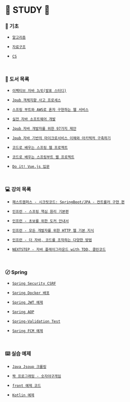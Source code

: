 # 🐜 STUDY 🐝

### 📝 기초
  - [`알고리즘`](https://github.com/JuHyun419/study/tree/master/Algorithm)

  - [`자료구조`](https://github.com/JuHyun419/study/tree/master/data-structures)

  - [`CS`](https://github.com/JuHyun419/study/tree/master/computer-science)

<br>

### 📗 도서 목록
  - [`이펙티브 자바 3/E(발표 스터디)`](https://github.com/Meet-Coder-Study/book-effective-java)

  - [`Jpub 객체지향 사고 프로세스`](https://github.com/JuHyun419/study/tree/master/books%26lectures/%EA%B0%9D%EC%B2%B4%EC%A7%80%ED%96%A5%20%EC%82%AC%EA%B3%A0%20%ED%94%84%EB%A1%9C%EC%84%B8%EC%8A%A4)

  - [`스프링 부트와 AWS로 혼자 구현하는 웹 서비스`](https://github.com/JuHyun419/study/tree/master/books%26lectures/%EC%8A%A4%ED%94%84%EB%A7%81%EB%B6%80%ED%8A%B8%EC%99%80%20AWS%EB%A1%9C%20%ED%98%BC%EC%9E%90%20%EA%B5%AC%ED%98%84%ED%95%98%EB%8A%94%20%EC%9B%B9%EC%84%9C%EB%B9%84%EC%8A%A4)

  - [`실전 자바 소프트웨어 개발`](https://github.com/JuHyun419/study/tree/master/books%26lectures/%EC%8B%A4%EC%A0%84%20%EC%9E%90%EB%B0%94%20%EC%86%8C%ED%94%84%ED%8A%B8%EC%9B%A8%EC%96%B4%20%EA%B0%9C%EB%B0%9C)

  - [`Jpub 자바 개발자를 위한 97가지 제안`](https://github.com/JuHyun419/study/tree/master/books%26lectures/%EC%9E%90%EB%B0%94%20%EA%B0%9C%EB%B0%9C%EC%9E%90%EB%A5%BC%20%EC%9C%84%ED%95%9C%2097%EA%B0%80%EC%A7%80%20%EC%A0%9C%EC%95%88)

  - [`Jpub 자바 기반의 마이크로서비스 이해와 아키텍처 구축하기`](https://github.com/JuHyun419/study/tree/master/books%26lectures/%EC%9E%90%EB%B0%94%EA%B8%B0%EB%B0%98%EC%9D%98%20%EB%A7%88%EC%9D%B4%ED%81%AC%EB%A1%9C%EC%84%9C%EB%B9%84%EC%8A%A4%20%EC%9D%B4%ED%95%B4%EC%99%80%20%EC%95%84%ED%82%A4%ED%85%8D%EC%B2%98%20%EA%B5%AC%EC%B6%95%ED%95%98%EA%B8%B0)

  - [`코드로 배우는 스프링 웹 프로젝트`](https://github.com/JuHyun419/study/tree/master/books%26lectures/%EC%BD%94%EB%93%9C%EB%A1%9C%20%EB%B0%B0%EC%9A%B0%EB%8A%94%20%EC%8A%A4%ED%94%84%EB%A7%81%20%EC%9B%B9%20%ED%94%84%EB%A1%9C%EC%A0%9D%ED%8A%B8)

  - [`코드로 배우는 스프링부트 웹 프로젝트`](https://github.com/JuHyun419/study/tree/master/books%26lectures/%EC%BD%94%EB%93%9C%EB%A1%9C%20%EB%B0%B0%EC%9A%B0%EB%8A%94%20%EC%8A%A4%ED%94%84%EB%A7%81%EB%B6%80%ED%8A%B8%20%EC%9B%B9%20%ED%94%84%EB%A1%9C%EC%A0%9D%ED%8A%B8)

  - [`Do it! Vue.js 입문`](https://github.com/JuHyun419/study/tree/master/frontend/vuejs)
  

<br>


### 💻 강의 목록
  - [`패스트캠퍼스 - 시크릿코드: SpringBoot/JPA - 컨트롤러 구현 편`](https://github.com/JuHyun419/study/tree/master/books%26lectures/(%ED%8C%A8%EC%BA%A0)secret-SpringBoot-JPA)

  - [`인프런 - 스프링 핵심 원리 기본편`](https://github.com/JuHyun419/study/tree/master/books%26lectures/(%EC%9D%B8%ED%94%84%EB%9F%B0)%EC%8A%A4%ED%94%84%EB%A7%81%20%ED%95%B5%EC%8B%AC%20%EC%9B%90%EB%A6%AC%20%EA%B8%B0%EB%B3%B8%ED%8E%B8)

  - [`인프런 - 초보를 위한 도커 안내서`](https://github.com/JuHyun419/study/tree/master/books%26lectures/(%EC%9D%B8%ED%94%84%EB%9F%B0)docker)

  - [`인프런 - 모든 개발자를 위한 HTTP 웹 기본 지식`](https://github.com/JuHyun419/study/tree/master/books%26lectures/(%EC%9D%B8%ED%94%84%EB%9F%B0)%EB%AA%A8%EB%93%A0%20%EA%B0%9C%EB%B0%9C%EC%9E%90%EB%A5%BC%20%EC%9C%84%ED%95%9C%20HTTP%20%EC%9B%B9%20%EA%B8%B0%EB%B3%B8%EC%A7%80%EC%8B%9D)

  - [`인프런 - 더 자바, 코드를 조작하는 다양한 방법`](https://github.com/JuHyun419/study/tree/master/books%26lectures/(%EC%9D%B8%ED%94%84%EB%9F%B0)%EB%8D%94%20%EC%9E%90%EB%B0%94%2C%20%EC%BD%94%EB%93%9C%EB%A5%BC%20%EC%A1%B0%EC%9E%91%ED%95%98%EB%8A%94%20%EB%8B%A4%EC%96%91%ED%95%9C%20%EB%B0%A9%EB%B2%95)

  - [`NEXTSTEP - 자바 플레이그라운드 with TDD, 클린코드`](https://github.com/JuHyun419/study/tree/master/books%26lectures/(%EB%84%A5%EC%8A%A4%ED%8A%B8%EC%8A%A4%ED%85%9D)%EC%9E%90%EB%B0%94%20%ED%94%8C%EB%A0%88%EC%9D%B4%EA%B7%B8%EB%9D%BC%EC%9A%B4%EB%93%9C)


<br>


### 〄 Spring
  - [`Spring Security CSRF`](https://github.com/JuHyun419/study/tree/master/spring-example/spring-security-csrf)

  - [`Spring Docker 배포`](https://github.com/JuHyun419/study/tree/master/spring-example/spring-docker-deploy)

  - [`Spring JWT 예제`](https://github.com/JuHyun419/study/tree/master/spring-example/spring-jwt-tutorial)

  - [`Spring AOP`](https://github.com/JuHyun419/study/tree/master/spring-example/spring-aop)

  - [`Spring-Validation Test`](https://github.com/JuHyun419/study/tree/master/spring-example/spring-validation)

  - [`Spring FCM 예제`]()


<br>


### ⌨️ 실습 예제
  - [`Java Jsoup 크롤링`](https://github.com/JuHyun419/study/tree/master/java-example/inflearn-crawling-jsoup)

  - [`짝 프로그래밍 - 숫자야구게임`](https://github.com/JuHyun419/study/tree/master/pair-programming-baseball)

  - [`front 예제 코드`](https://github.com/JuHyun419/study/tree/master/frontend)

  - [`Kotlin 예제`](https://github.com/JuHyun419/study/tree/master/Kotlin-SpringBoot)

<br>

